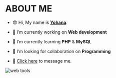 # ABOUT ME
- 😎 Hi, My name is **[Yohana](http://yohana.atwebpages.com)**.

- 🔭 I’m currently working on **Web development** 
- 🌱 I’m currently learning **PHP** & **MySQL**
- 👯 I’m looking for collaboration on **Programming** 
- 💬 [Click here](mailto:yohana_andrew129@yahoo.com) to message me.

![web tools](https://user-images.githubusercontent.com/100519097/187391295-819b31e2-7ec8-452e-afd8-92b752f13da9.jpg)
